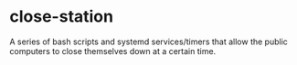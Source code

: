 # close-station

A series of bash scripts and systemd services/timers that allow the public computers to close themselves down at a certain time.